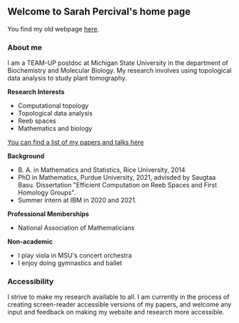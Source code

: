 ## Welcome to Sarah Percival's home page

You find my old webpage [here](https://www.math.purdue.edu/~sperciva/).

### About me

I am a TEAM-UP postdoc at Michigan State University in the department of Biochemistry and Molecular Biology. My research involves using topological data analysis to study plant tomography.

**Research Interests**
* Computational topology
* Topological data analysis
* Reeb spaces
* Mathematics and biology

[You can find a list of my papers and talks here](papers-and-talks)

**Background** 
* B. A. in Mathematics and Statistics, Rice University, 2014 
* PhD in Mathematics, Purdue University, 2021, advisded by Saugtaa Basu. Dissertation "Efficient Computation on Reeb Spaces and First Homology Groups".
* Summer intern at IBM in 2020 and 2021. 

**Professional Memberships**
* National Association of Mathematicians

**Non-academic**
* I play viola in MSU's concert orchestra
* I enjoy doing gymnastics and ballet

### Accessibility

I strive to make my research available to all. I am currently in the process of creating screen-reader accessible versions of my papers, and welcome any input and feedback on making my website and research more accessible.

